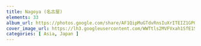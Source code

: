 ```yaml
---
title: Nagoya (名古屋)
elements: 33
album_url: https://photos.google.com/share/AF1QipMuGTdvRnsIuXrITEIZ1GPOjUFakQudLx294yhbIJr68LDsc0H5iFjiLrlld-hycg?key=dUNCVUhpSEN5VHVaQ1hhY0dOSkUtYWhKUXpmOWxn
cover_image_url: https://lh3.googleusercontent.com/WWTtls2MVFVxah1SfE1SBiPA82Rwk3-4APtFXZ5U50fs-VzUgBncAMFiLDhENZE9lBHQBM_Q62gysfftFttJLTblksJIVL-mdHBUDLkxip56PrsgizLf1RN0TcpS6I90Lfqws6QvCtG54vanKKeTpjwAtDwDlV6tWi7cH0BfBYhA7pZUBVZfVDreQg3OHCBJwswUP2BtCHd7gPF-Q7iweWRM5e2Ze2dGBOtGCCE_FGAEz-4ajizDIaycXxg23LCg7Wtu4N7ZaofS15EqzQWSDt5g7J8tlHMoAnrIlfmMeJRLPCllTSbm1fy7vx3fvt0TN8shkhDtmD4RSg237lzJpUe14GelE4CDU8ruIRrvm8KnEBvTTAxo4CRyArqUBU3c4G5xwYNdR20C1igXMiJgRXz8cY6PzSd7_75jd5bOqWNrvncJXNYRei5yCPbUOOC-e6wmxskbR8Ij6bNrGstCi4mC-7zjCKELESG8-DUhzw679ZdZpkVfy7GIjy6-kQZdNTIHSx91mPlr9iLhoraNaEypgmGplDfDn3DzsemFBy8EXjQ5-SZzz5ybMUjQie8anlxB9Oey5J8fQsNW9eyKCBJb32RCbYp9fjRGU04ScePeEVuxYI4dCXNC_LmXq4bLljZ1U9ULrGXqKfmtjo-Nqtm6hA=s195-p-k-no
categories: [ Asia, Japan ]
---
```

